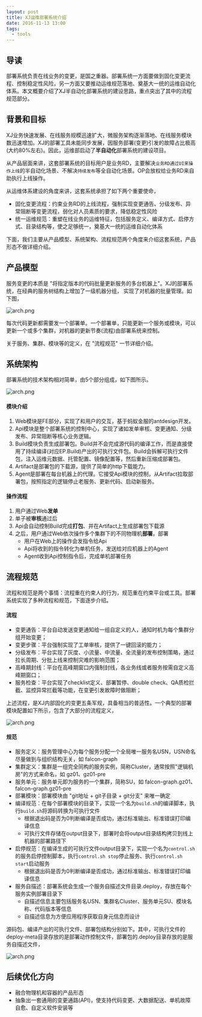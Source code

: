 ```yaml
---
layout: post
title: XJ运维部署系统介绍
date: 2016-11-13 13:00
tags:
  - tools
---
```


## 导读
部署系统负责在线业务的变更，是国之重器。部署系统一方面要做到固化变更流程、控制稳定性风险，另一方面又要推动运维规范落地、奠基大一统的运维自动化体系。本文概要介绍了XJ半自动化部署系统的建设思路，重点突出了其中的流程规范部分。


## 背景和目标
XJ业务快速发展、在线服务规模迅速扩大，微服务架构逐渐落地、在线服务模块数迅速增加。XJ的部署工具未能同步发展，因服务部署(变更)引发的故障占比极高(大约80%左右)。因此，运维部启动了**半自动化**部署系统的建设项目。

从产品层面来讲，这套部署系统的目标用户是业务RD，主要解决`业务RD通过UI来操作上线`的半自动化场景、不解决`持续发布`等全自动化场景。OP会放权给业务RD来自助执行上线操作。

从运维体系建设的角度来讲，这套系统承担了如下两个重要使命，

+ 固化变更流程：约束业务RD的上线流程，强制实现变更通告、分级发布、异常阻断等变更流程，弱化对人员素质的要求，降低稳定性风险
+ 统一运维规范：重塑在线业务的运维特征，包括服务定义、编译方式、启停方式、目录结构等，使之足够统一，奠基大一统的运维自动化体系

下面，我们主要从产品模型、系统架构、流程规范两个角度来介绍这套系统，产品形态不做详细介绍。

## 产品模型
服务变更的本质是 "将指定版本的代码批量更新服务的多台机器上"。XJ的部署系统，在经典的服务树结构上增加了一级机器分组， 实现了对机器的批量管理。如下图，

![arch.png](https://raw.githubusercontent.com/niean/niean.github.io/master/images/20161113/deploy.module.png)

每次代码更新都需要发一个部署单。一个部署单，只能更新一个服务或模块，可以更新一个或多个集群，对机器的更新节奏(流程)由部署系统来控制。

关于服务、集群、模块等的定义，在 "流程规范" 一节详细介绍。



## 系统架构
部署系统的技术架构相对简单，由5个部分组成，如下图所示。

![arch.png](https://raw.githubusercontent.com/niean/niean.github.io/master/images/20161113/arch.png)


#### 模块介绍
1. Web模块是FE部分，实现了和用户的交互，基于蚂蚁金服的antdesign开发。
2. Api模块是整个部署系统的控制中心，实现了诸如发单审核、变更通知、分级发布、异常阻断等核心业务逻辑。
3. Build模块负责生成部署包。Build并不会完成源代码的编译工作，而是直接使用了持续编译(对应EP.Build)产出的可执行文件包。Build会拆解可执行文件包，注入运维元数据、托管配置、镜像配置等，然后重新压缩成部署包。
4. Artifact是部署包的下载源，提供了简单的http下载能力。
5. Agent是部署在每台机器上的代理。它接受Api模块的控制，从Artifact拉取部署包，按照指定的逻辑停止老服务、更新代码、启动新服务。

#### 操作流程
1. 用户通过Web**发单**
2. 单子被**审核**通过后
3. Api会自动控制Build完成**打包**、并在Artifact上生成部署包下载源
4. 之后，用户通过Web依次操作多个集群下的不同物理机**部署**。部署
    - 用户在Web上的操作会发指令给Api
    - Api将收到的指令转化为单机任务，发送给对应机器上的Agent
    - Agent收到Api控制指令后，完成单机部署任务


## 流程规范
流程和规范是两个事情：流程重在约束人的行为，规范重在约束平台或工具。部署系统实现了多种流程和规范，下面逐步介绍。

#### 流程
- 变更通告：平台自动发送变更通知给一组自定义的人，通知时机为每个集群分组开始变更；
- 变更步骤：平台强制实现了工单审核，提供了一键回滚的能力；
- 分级发布：平台实现了灰度、小流量、中流量、全流量的发布控制策略，通过拉长周期、分批上线来控制灾难的影响范围；
- 高峰期封线：平台在高峰期窗口内强制封线，各业务线或者服务按需自定义高峰期窗口；
- 服务检查：平台实现了checklist定义、部署暂停、double check、QA质检拦截、监控异常拦截等功能，在变更引发故障时做阻断；

上述流程，是XJ内部固化的变更五条军规，具备相当的普适性。一个典型的部署模块配置如下所示，包含了大部分的流程定义，

![arch.png](https://raw.githubusercontent.com/niean/niean.github.io/master/images/20161113/module.cfg.png)


#### 规范
- 服务定义：服务管理中心为每个服务分配一个全局唯一服务名USN，USN命名尽量做到与组织结构无关，如 falcon-graph
- 集群定义：集群是一组完全同构的服务实例，简称Cluster，通常按照"逻辑机房"的方式来命名，如 gz01、gz01-pre
- 服务单元：服务单元即为服务的一个集群，简称SU，如 falcon-graph.gz01、falcon-graph.gz01-pre
- 部署模块：部署模块由 "git地址 + git子目录 + git分支" 来唯一确定
- 编译规范：在每个部署模块的目录下，实现一个名为`build.sh`的编译脚本，执行`build.sh`将源码转换为可执行文件
    - 根据退出码是否为0判断编译是否成功，通过标准输出、标准错误打印编译信息
    - 可执行文件存储在output目录下，部署时会将output目录结构拷贝到线上机器的部署路径下
- 启停规范：在编译生成的可执行文件output目录下，实现一个名为`control.sh`的服务启停控制脚本，执行`control.sh stop`停止服务、执行`control.sh start`启动服务
    - 根据退出码是否为0判断编译是否成功，通过标准输出、标准错误打印编译信息
- 服务自描述：部署系统会生成一个服务自描述文件目录.deploy，存放在每个服务实例部署目录下
    - 自描述信息主要包括服务名USN、集群名Cluster、服务单元SU、模块名称、代码版本等信息
    - 自描述信息为方便应用程序获取自身元信息而设计

源码包、编译产出的可执行文件、部署包结构分别如下。其中，可执行文件的deploy-meta目录存放的是部署动作控制文件，部署包的.deploy目录存放的是服务自描述文件，

![arch.png](https://raw.githubusercontent.com/niean/niean.github.io/master/images/20161113/src.pkg.png)


## 后续优化方向
- 融合物理机和容器的产品形态
- 抽象出一套通用的变更通路(API)，使支持代码变更、大数据配送、单机故障自愈、自定义软件安装等

